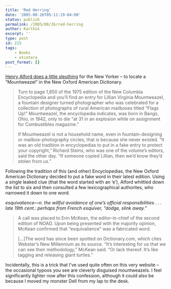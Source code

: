 ```yaml
---
title: 'Red Herring'
date: '2005-08-26T05:11:19-04:00'
status: publish
permalink: /2005/08/26/red-herring
author: Karthik
excerpt: ''
type: post
id: 215
tags:
    - Books
    - etcetera
post_format: []
---
```

[Henry Alford does a little sleuthing](http://www.newyorker.com/talk/content/articles/050829ta_talk_alford) for the New Yorker – to locate a “Mountweazel” in the New Oxford American Dictionary.

> Turn to page 1,850 of the 1975 edition of the New Columbia Encyclopedia and you’ll find an entry for Lillian Virginia Mountweazel, a fountain designer turned photographer who was celebrated for a collection of photographs of rural American mailboxes titled “Flags Up!” Mountweazel, the encyclopedia indicates, was born in Bangs, Ohio, in 1942, only to die “at 31 in an explosion while on assignment for Combustibles magazine.”
> 
> If Mountweazel is not a household name, even in fountain-designing or mailbox-photography circles, that is because she never existed. “It was an old tradition in encyclopedias to put in a fake entry to protect your copyright,” Richard Steins, who was one of the volume’s editors, said the other day. “If someone copied Lillian, then we’d know they’d stolen from us.”

Following the tradition of this (and other) Encyclopedias, the New Oxford American Dictionary decided to put a fake word in their latest edition. Using a single leaked clue (that the word started with an ‘e’), Alford whittled down the list to six and then consulted a few lexicographical authorites, who narrowed it down to one word.

*esquivalience—n. the willful avoidance of one’s official responsibilities . . . late 19th cent.: perhaps from French esquiver, “dodge, slink away.”*

> A call was placed to Erin McKean, the editor-in-chief of the second edition of NOAD. Upon being presented with the majority opinion, McKean confirmed that “esquivalience” was a fabricated word.
> 
> \[…\]The word has since been spotted on Dictionary.com, which cites Webster’s New Millennium as its source. “It’s interesting for us that we can see their methodology,” McKean said. “Or lack thereof. It’s like tagging and releasing giant turtles.”

Incidentally, this is a trick that I’ve used quite often on this very website – the occasional typoos you see are cleverly disguised mountweazels. I feel significantly lighter now after this confession, although it could also be because I moved my monster Dell from my lap to the desk.